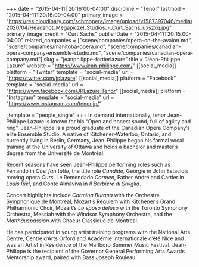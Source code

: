 +++
date = "2015-04-11T20:16:00-04:00"
discipline = "Tenor"
lastmod = "2015-04-11T20:16:00-04:00"
primary_image = "https://res.cloudinary.com/schmopera/image/upload/v1587397046/media/2020/04/Headshot_Megapiczel_Studios_-_Curt_Sachs_uxszxq.jpg"
primary_image_credit = "Curt Sachs"
publishDate = "2015-04-11T20:15:00-04:00"
related_companies = ["scene/companies/opera-on-the-avalon.md", "scene/companies/manitoba-opera.md", "scene/companies/canadian-opera-company-ensemble-studio.md", "scene/companies/canadian-opera-company.md"]
slug = "jeanphilippe-fortierlazure"
title = "Jean-Philippe Lazure"
website = "https://www.jean-philippe.com/"
[[social_media]]
platform = "Twitter"
template = "social-media"
url = "https://twitter.com/jplazure"
[[social_media]]
platform = "Facebook"
template = "social-media"
url = "https://www.facebook.com/JPLazure.Tenor"
[[social_media]]
platform = "Instagram"
template = "social-media"
url = "https://www.instagram.com/tenor.jp/"

_template = "people_single"
+++
In demand internationally, tenor Jean-Philippe Lazure is known for his “Open and honest sound, full of agility and ring”. Jean-Philippe is a proud graduate of the Canadian Opera Company’s elite Ensemble Studio. A native of Kitchener-Waterloo, Ontario, and currently living in Berlin, Germany, Jean-Philippe began his formal vocal training at the University of Ottawa and holds a bachelor and master’s degree from the Université de Montréal.  

Recent seasons have seen Jean-Philippe performing roles such as Ferrando in _Cosi fan tutte_, the title role _Candide_, Georgie in John Estacio’s moving opera _Ours_, Le Remendado _Carmen_, Father André and Cartier in _Louis Riel_, and Conte Almaviva in _Il Barbiere di Siviglia_.

Concert highlights include _Carmina Burana_ with the Orchestre Symphonique de Montréal, Mozart’s Requiem with Kitchener’s Grand Philharmonic Choir, Mozart’s _Lo sposo deluso_ with the Toronto Symphony Orchestra, Messiah with the Windsor Symphony Orchestra, and the _Matthäuspassion_ with Choeur Classique de Montreal. 

He has participated in young artist training programs with the National Arts Centre, Centre d’Arts Orford and Académie Internationale d’été Nice and was an Artist in Residence of the Marlboro Summer Music Festival. Jean-Philippe is the recipient of the Governor General Performing Arts Awards Mentorship award, paired with Bass Joseph Rouleau.